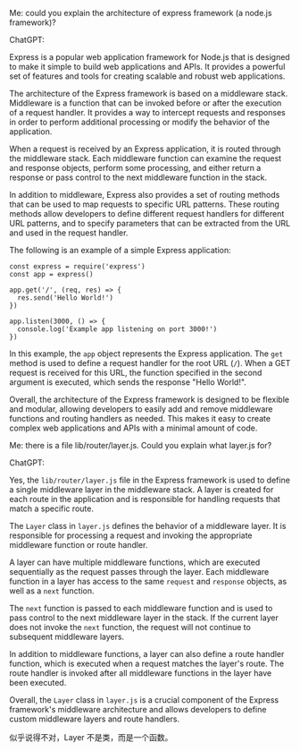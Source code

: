 

Me: could you explain the architecture of express framework (a node.js framework)?

ChatGPT:

Express is a popular web application framework for Node.js that is designed to make it simple to build web applications and APIs. It provides a powerful set of features and tools for creating scalable and robust web applications.

The architecture of the Express framework is based on a middleware stack. Middleware is a function that can be invoked before or after the execution of a request handler. It provides a way to intercept requests and responses in order to perform additional processing or modify the behavior of the application.

When a request is received by an Express application, it is routed through the middleware stack. Each middleware function can examine the request and response objects, perform some processing, and either return a response or pass control to the next middleware function in the stack.

In addition to middleware, Express also provides a set of routing methods that can be used to map requests to specific URL patterns. These routing methods allow developers to define different request handlers for different URL patterns, and to specify parameters that can be extracted from the URL and used in the request handler.

The following is an example of a simple Express application:

```
const express = require('express')
const app = express()

app.get('/', (req, res) => {
  res.send('Hello World!')
})

app.listen(3000, () => {
  console.log('Example app listening on port 3000!')
})
```

In this example, the `app` object represents the Express application. The `get` method is used to define a request handler for the root URL (`/`). When a GET request is received for this URL, the function specified in the second argument is executed, which sends the response "Hello World!".

Overall, the architecture of the Express framework is designed to be flexible and modular, allowing developers to easily add and remove middleware functions and routing handlers as needed. This makes it easy to create complex web applications and APIs with a minimal amount of code.


Me: there is a file lib/router/layer.js. Could you explain what layer.js for?

ChatGPT:

Yes, the `lib/router/layer.js` file in the Express framework is used to define a single middleware layer in the middleware stack. A layer is created for each route in the application and is responsible for handling requests that match a specific route.

The `Layer` class in `layer.js` defines the behavior of a middleware layer. It is responsible for processing a request and invoking the appropriate middleware function or route handler.

A layer can have multiple middleware functions, which are executed sequentially as the request passes through the layer. Each middleware function in a layer has access to the same `request` and `response` objects, as well as a `next` function. 

The `next` function is passed to each middleware function and is used to pass control to the next middleware layer in the stack. If the current layer does not invoke the `next` function, the request will not continue to subsequent middleware layers.

In addition to middleware functions, a layer can also define a route handler function, which is executed when a request matches the layer's route. The route handler is invoked after all middleware functions in the layer have been executed.

Overall, the `Layer` class in `layer.js` is a crucial component of the Express framework's middleware architecture and allows developers to define custom middleware layers and route handlers.


似乎说得不对，Layer 不是类，而是一个函数。


